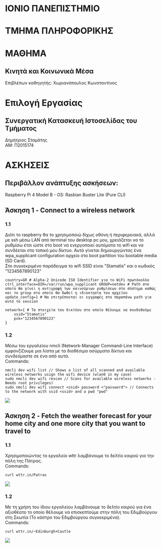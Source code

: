 # ΙΟΝΙΟ ΠΑΝΕΠΙΣΤΗΜΙΟ 


# ΤΜΗΜΑ ΠΛΗΡΟΦΟΡΙΚΗΣ 


# ΜΑΘΗΜΑ
## Κινητά και Κοινωνικά Μέσα
 
Επιβλέπων καθηγητής: Χωριανόπουλος Κωνσταντίνος 


# Επιλογή Εργασίας
## Συνεργατική Κατασκευή Ιστοσελίδας του Τμήματος

Δημήτριος Σταμάτης <br>
ΑΜ: Π2015174

# ΑΣΚΗΣΕΙΣ
## Περιβάλλον ανάπτυξης ασκήσεων: 
Raspberry Pi 4 Model B - OS: Rasbian Buster Lite (Pure CLI)
## Άσκηση 1 - Connect to a wireless network
### 1.1
Διότι το raspberry θα το χρησιμοποιώ δίχως οθόνη ή περιφερειακά, αλλά με ssh μέσω LAN από terminal του desktop pc μου, χρειάζεται να το ρυθμίσω έτσι ώστε στο boot να ενεργοποιεί αυτόματα το wifi και να συνδέεται στο τοπικό μου δίκτυο. Αυτό γίνεται δημιουργώντας ένα wpa_supplicant configuration αρχείο στο boot partition του bootable media (SD Card). <br>
Στο συγκεκριμένο παράδειγμα το wifi SSID είναι "Stamatis" και ο κωδικός "1234567890123"
```
country=GR # Alpha-2 Unicode ISO Identifier για το WiFi πρωτόκολλο
ctrl_interface=DIR=/var/run/wpa_supplicant GROUP=netdev # Path στο οποίο θα γίνει η αντιγραφή των καινούριων ρυθμίσεων στο σύστημα καθώς και το group στο οποίο θα δωθεί η ιδιοκτησία του αρχείου
update_config=1 # Να επιτρέπονται οι εγγραφές στο παραπάνω path για αυτό το session

network={ # Τα στοιχεία του δικτύου στο οποίο θέλουμε να συνδεθούμε
    ssid="Stamatis"
    psk="1234567890123"
}
```
### 1.2
Μέσω του εργαλείου nmcli (Network-Manager Command-Line Interface) εμφανζίζουμε μια λίστα με τα διαθέσιμα ασύρματα δίκτυα και συνδεόμαστε σε ένα από αυτά.<br>
Commands:<br>
```
nmcli dev wifi list // Shows a list of all scanned and available wireless networks usign the wifi device (wlan0 in my case)
sudo nmcli dev wifi rescan // Scans for available wireless networks - Needs root privileges)
sudo nmcli dev wifi connect <ssid> password <"password"> // Connects to the network with ssid <ssid> and a pwd "pwd"
```
<a href="https://asciinema.org/a/304585" target="_blank"><img src="https://asciinema.org/a/304585.svg" /></a>
## Άσκηση 2 - Fetch the weather forecast for your home city and one more city that you want to travel to
### 1.1
Χρησιμοποιώντας το εργαλείο wttr λαμβάνουμε το δελτίο καιρού για την πόλη της Πάτρας. <br>
Commands:<br>
```
curl wttr.in/Patras
```
<a href="https://asciinema.org/a/304617" target="_blank"><img src="https://asciinema.org/a/304617.svg" /></a><br>
### 1.2
Με τη χρήση του ίδιου εργαλείου λαμβάνουμε το δελτίο καιρού για ένα αξιοθέατο το οποίο θέλουμε να επισκεπτούμε στην πόλη του Εδιμβούργου στη Σκωτία (Το κάστρο του Εδιμβούργου συγκεκριμένα).<br>
Commands:<br>
```
curl wttr.in/~Edinburgh+Castle
```
<a href="https://asciinema.org/a/aAouqLKpu1J2K1kxiVs8x9DCQ" target="_blank"><img src="https://asciinema.org/a/aAouqLKpu1J2K1kxiVs8x9DCQ.svg" /></a><br>

